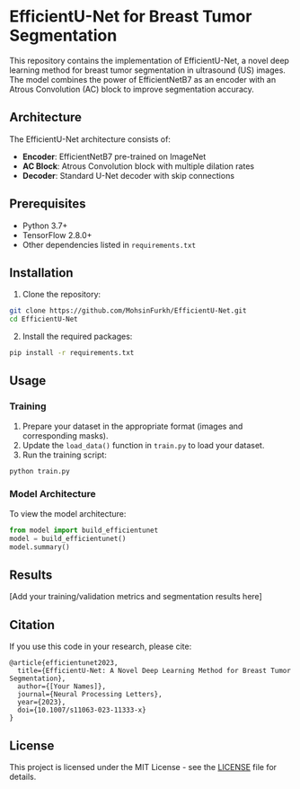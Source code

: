 # EfficientU-Net for Breast Tumor Segmentation

This repository contains the implementation of EfficientU-Net, a novel deep learning method for breast tumor segmentation in ultrasound (US) images. The model combines the power of EfficientNetB7 as an encoder with an Atrous Convolution (AC) block to improve segmentation accuracy.

## Architecture

The EfficientU-Net architecture consists of:
- **Encoder**: EfficientNetB7 pre-trained on ImageNet
- **AC Block**: Atrous Convolution block with multiple dilation rates
- **Decoder**: Standard U-Net decoder with skip connections

## Prerequisites

- Python 3.7+
- TensorFlow 2.8.0+
- Other dependencies listed in `requirements.txt`

## Installation

1. Clone the repository:
```bash
git clone https://github.com/MohsinFurkh/EfficientU-Net.git
cd EfficientU-Net
```

2. Install the required packages:
```bash
pip install -r requirements.txt
```

## Usage

### Training

1. Prepare your dataset in the appropriate format (images and corresponding masks).
2. Update the `load_data()` function in `train.py` to load your dataset.
3. Run the training script:
```bash
python train.py
```

### Model Architecture

To view the model architecture:
```python
from model import build_efficientunet
model = build_efficientunet()
model.summary()
```

## Results

[Add your training/validation metrics and segmentation results here]

## Citation

If you use this code in your research, please cite:

```
@article{efficientunet2023,
  title={EfficientU-Net: A Novel Deep Learning Method for Breast Tumor Segmentation},
  author={[Your Names]},
  journal={Neural Processing Letters},
  year={2023},
  doi={10.1007/s11063-023-11333-x}
}
```

## License

This project is licensed under the MIT License - see the [LICENSE](LICENSE) file for details.
